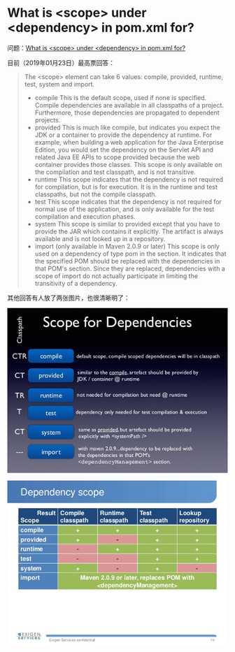 #  What is \<scope\> under \<dependency> in pom.xml for?

问题：[What is \<scope> under \<dependency> in pom.xml for?](https://stackoverflow.com/questions/26975818/what-is-scope-under-dependency-in-pom-xml-for)



目前（2019年01月23日）最高票回答：

>The \<scope> element can take 6 values: compile, provided, runtime, test, system and import.
>
>- compile
>  This is the default scope, used if none is specified. Compile dependencies are available in all classpaths of a project. Furthermore, those dependencies are propagated to dependent projects.
>- provided
>  This is much like compile, but indicates you expect the JDK or a container to provide the dependency at runtime. For example, when building a web application for the Java Enterprise Edition, you would set the dependency on the Servlet API and related Java EE APIs to scope provided because the web container provides those classes. This scope is only available on the compilation and test classpath, and is not transitive.
>- runtime
>  This scope indicates that the dependency is not required for compilation, but is for execution. It is in the runtime and test classpaths, but not the compile classpath.
>- test
>  This scope indicates that the dependency is not required for normal use of the application, and is only available for the test compilation and execution phases.
>- system
>  This scope is similar to provided except that you have to provide the JAR which contains it explicitly. The artifact is always available and is not looked up in a repository.
>- import (only available in Maven 2.0.9 or later)
>  This scope is only used on a dependency of type pom in the section. It indicates that the specified POM should be replaced with the dependencies in that POM's section. Since they are replaced, dependencies with a scope of import do not actually participate in limiting the transitivity of a dependency.



其他回答有人放了两张图片，也很清晰明了：

![](https://github.com/JiaoXR/IT-Skill/blob/master/pics/StackOverflow/maven-scope-1.jpg)

![](https://github.com/JiaoXR/IT-Skill/blob/master/pics/StackOverflow/maven-scope-2.jpg)

